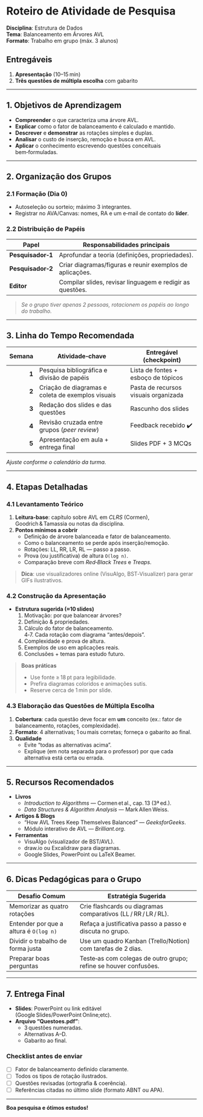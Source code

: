 # Roteiro de Atividade de Pesquisa
**Disciplina**: Estrutura de Dados  
**Tema**: Balanceamento em Árvores AVL  
**Formato**: Trabalho em grupo (máx. 3 alunos)  

## Entregáveis
1. **Apresentação** (10–15 min)  
2. **Três questões de múltipla escolha** com gabarito  

---

## 1. Objetivos de Aprendizagem
- **Compreender** o que caracteriza uma árvore AVL.  
- **Explicar** como o fator de balanceamento é calculado e mantido.  
- **Descrever** e **demonstrar** as rotações simples e duplas.  
- **Analisar** o custo de inserção, remoção e busca em AVL.  
- **Aplicar** o conhecimento escrevendo questões conceituais bem‑formuladas.  

---

## 2. Organização dos Grupos
### 2.1 Formação (Dia 0)
- Autoseleção ou sorteio; máximo 3 integrantes.  
- Registrar no AVA/Canvas: nomes, RA e um e‑mail de contato do **líder**.  

### 2.2 Distribuição de Papéis  
| Papel | Responsabilidades principais |
|-------|------------------------------|
| **Pesquisador‑1** | Aprofundar a teoria (definições, propriedades). |
| **Pesquisador‑2** | Criar diagramas/figuras e reunir exemplos de aplicações. |
| **Editor** | Compilar slides, revisar linguagem e redigir as questões. |

> *Se o grupo tiver apenas 2 pessoas, rotacionem os papéis ao longo do trabalho.*

---

## 3. Linha do Tempo Recomendada
| Semana | Atividade‑chave | Entregável (checkpoint) |
|-------:|-----------------|-------------------------|
| **1** | Pesquisa bibliográfica e divisão de papéis | Lista de fontes + esboço de tópicos |
| **2** | Criação de diagramas e coleta de exemplos visuais | Pasta de recursos visuais organizada |
| **3** | Redação dos slides e das questões | Rascunho dos slides |
| **4** | Revisão cruzada entre grupos (*peer review*) | Feedback recebido ✔️ |
| **5** | Apresentação em aula + entrega final | Slides PDF + 3 MCQs |

*Ajuste conforme o calendário da turma.*

---

## 4. Etapas Detalhadas

### 4.1 Levantamento Teórico
1. **Leitura‑base**: capítulo sobre AVL em *CLRS* (Cormen), Goodrich & Tamassia ou notas da disciplina.  
2. **Pontos mínimos a cobrir**  
   - Definição de árvore balanceada e fator de balanceamento.  
   - Como o balanceamento se perde após inserção/remoção.  
   - Rotações: LL, RR, LR, RL — passo a passo.  
   - Prova (ou justificativa) de altura `O(log n)`.  
   - Comparação breve com *Red‑Black Trees* e *Treaps*.  

> **Dica**: use visualizadores online (VisuAlgo, BST‑Visualizer) para gerar GIFs ilustrativos.

### 4.2 Construção da Apresentação
- **Estrutura sugerida (≈10 slides)**  
  1. Motivação: por que balancear árvores?  
  2. Definição & propriedades.  
  3. Cálculo do fator de balanceamento.  
  4‑7. Cada rotação com diagrama “antes/depois”.  
  8. Complexidade e prova de altura.  
  9. Exemplos de uso em aplicações reais.  
  10. Conclusões + temas para estudo futuro.  

> **Boas práticas**  
> - Use fonte ≥ 18 pt para legibilidade.  
> - Prefira diagramas coloridos e animações sutis.  
> - Reserve cerca de 1 min por slide.

### 4.3 Elaboração das Questões de Múltipla Escolha
1. **Cobertura**: cada questão deve focar em **um** conceito (ex.: fator de balanceamento, rotações, complexidade).  
2. **Formato**: 4 alternativas; 1 ou mais corretas; forneça o gabarito ao final.  
3. **Qualidade**  
   - Evite “todas as alternativas acima”.  
   - Explique (em nota separada para o professor) por que cada alternativa está certa ou errada.  

---

## 5. Recursos Recomendados
- **Livros**  
  - *Introduction to Algorithms* — Cormen et al., cap. 13 (3ª ed.).  
  - *Data Structures & Algorithm Analysis* — Mark Allen Weiss.  
- **Artigos & Blogs**  
  - “How AVL Trees Keep Themselves Balanced” — *GeeksforGeeks*.  
  - Módulo interativo de AVL — *Brilliant.org*.  
- **Ferramentas**  
  - VisuAlgo (visualizador de BST/AVL).  
  - draw.io ou Excalidraw para diagramas.  
  - Google Slides, PowerPoint ou LaTeX Beamer.  

---

## 6. Dicas Pedagógicas para o Grupo
| Desafio Comum | Estratégia Sugerida |
|---------------|---------------------|
| Memorizar as quatro rotações | Crie flashcards ou diagramas comparativos (LL / RR / LR / RL). |
| Entender por que a altura é `O(log n)` | Refaça a justificativa passo a passo e discuta no grupo. |
| Dividir o trabalho de forma justa | Use um quadro Kanban (Trello/Notion) com tarefas de 2 dias. |
| Preparar boas perguntas | Teste‑as com colegas de outro grupo; refine se houver confusões. |

---

## 7. Entrega Final
- **Slides**: PowerPoint ou link editável (Google Slides/PowerPoint Online;etc).  
- **Arquivo “Questoes.pdf”**:  
  - 3 questões numeradas.  
  - Alternativas A–D.  
  - Gabarito ao final.  

### Checklist antes de enviar
- [ ] Fator de balanceamento definido claramente.  
- [ ] Todos os tipos de rotação ilustrados.  
- [ ] Questões revisadas (ortografia & coerência).  
- [ ] Referências citadas no último slide (formato ABNT ou APA).  

---

**Boa pesquisa e ótimos estudos!**
